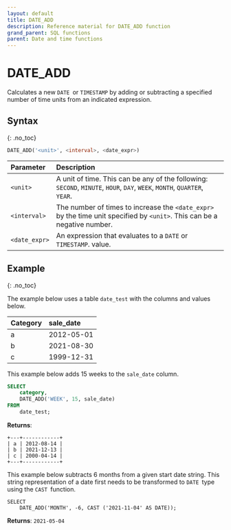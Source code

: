 ```yaml
---
layout: default
title: DATE_ADD
description: Reference material for DATE_ADD function
grand_parent: SQL functions
parent: Date and time functions
---
```


# DATE\_ADD

Calculates a new `DATE `or `TIMESTAMP` by adding or subtracting a specified number of time units from an indicated expression.

## Syntax
{: .no_toc}

```sql
DATE_ADD('<unit>', <interval>, <date_expr>)
```

| Parameter     | Description                                                                                                                 |
| :------------- | :--------------------------------------------------------------------------------------------------------------------------- |
| `<unit>`      | A unit of time. This can be any of the following: `SECOND`, `MINUTE`, `HOUR`, `DAY`, `WEEK`, `MONTH`, `QUARTER`, `YEAR`.                                                                  |
| `<interval>`  | The number of times to increase the `<date_expr>` by the time unit specified by `<unit>`. This can be a negative number. |
| `<date_expr>` | An expression that evaluates to a `DATE` or `TIMESTAMP`. value.                                                              |

## Example
{: .no_toc}

The example below uses a table `date_test` with the columns and values below.

| Category | sale\_date |
| :-------- | :---------- |
| a        | 2012-05-01 |
| b        | 2021-08-30 |
| c        | 1999-12-31 |

This example below adds 15 weeks to the `sale_date` column.

```sql
SELECT
	category,
	DATE_ADD('WEEK', 15, sale_date)
FROM
	date_test;
```

**Returns**:

```
+---+------------+
| a | 2012-08-14 |
| b | 2021-12-13 |
| c | 2000-04-14 |
+---+------------+
```

This example below subtracts 6 months from a given start date string. This string representation of a date first needs to be transformed to `DATE `type using the `CAST `function.

```
SELECT
    DATE_ADD('MONTH', -6, CAST ('2021-11-04' AS DATE));
```

**Returns**: `2021-05-04`
